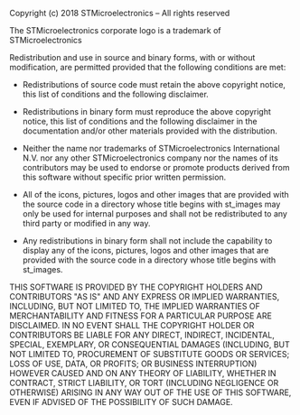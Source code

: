  Copyright (c) 2018  STMicroelectronics – All rights reserved
 
 The STMicroelectronics corporate logo is a trademark of STMicroelectronics

 Redistribution and use in source and binary forms, with or without modification,
 are permitted provided that the following conditions are met:

 - Redistributions of source code must retain the above copyright notice, this list of conditions
   and the following disclaimer.

 - Redistributions in binary form must reproduce the above copyright notice, this list of
   conditions and the following disclaimer in the documentation and/or other materials provided
   with the distribution.

 - Neither the name nor trademarks of STMicroelectronics International N.V. nor any other
   STMicroelectronics company nor the names of its contributors may be used to endorse or
   promote products derived from this software without specific prior written permission.

 - All of the icons, pictures, logos and other images that are provided with the source code
   in a directory whose title begins with st_images may only be used for internal purposes and
   shall not be redistributed to any third party or modified in any way.

 - Any redistributions in binary form shall not include the capability to display any of the
   icons, pictures, logos and other images that are provided with the source code in a directory
   whose title begins with st_images.

 THIS SOFTWARE IS PROVIDED BY THE COPYRIGHT HOLDERS AND CONTRIBUTORS "AS IS" AND ANY EXPRESS OR
 IMPLIED WARRANTIES, INCLUDING, BUT NOT LIMITED TO, THE IMPLIED WARRANTIES OF MERCHANTABILITY
 AND FITNESS FOR A PARTICULAR PURPOSE ARE DISCLAIMED. IN NO EVENT SHALL THE COPYRIGHT HOLDER
 OR CONTRIBUTORS BE LIABLE FOR ANY DIRECT, INDIRECT, INCIDENTAL, SPECIAL, EXEMPLARY, OR
 CONSEQUENTIAL DAMAGES (INCLUDING, BUT NOT LIMITED TO, PROCUREMENT OF SUBSTITUTE GOODS OR
 SERVICES; LOSS OF USE, DATA, OR PROFITS; OR BUSINESS INTERRUPTION) HOWEVER CAUSED AND ON ANY
 THEORY OF LIABILITY, WHETHER IN CONTRACT, STRICT LIABILITY, OR TORT (INCLUDING NEGLIGENCE OR
 OTHERWISE) ARISING IN ANY WAY OUT OF THE USE OF THIS SOFTWARE, EVEN IF ADVISED OF THE POSSIBILITY
 OF SUCH DAMAGE.

